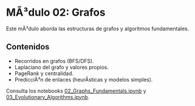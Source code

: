 ﻿# MÃ³dulo 02: Grafos

Este mÃ³dulo aborda las estructuras de grafos y algoritmos fundamentales.

## Contenidos

- Recorridos en grafos (BFS/DFS).
- Laplaciano del grafo y valores propios.
- PageRank y centralidad.
- PredicciÃ³n de enlaces (heurÃ­sticas y modelos simples).

Consulta los notebooks [02_Graphs_Fundamentals.ipynb](../../notebooks/02_Graphs_Fundamentals.ipynb) y [03_Evolutionary_Algorithms.ipynb](../../notebooks/03_Evolutionary_Algorithms.ipynb).


